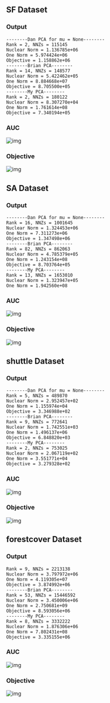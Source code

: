 ## SF Dataset

### Output
```
--------Dan PCA for mu = None--------
Rank = 2, NNZs = 115145
Nuclear Norm = 1.136785e+06
One Norm = 5.974424e+06
Objective = 1.158862e+06
--------Brian PCA--------
Rank = 14, NNZs = 148577
Nuclear Norm = 5.422462e+05
One Norm = 8.884668e+07
Objective = 8.705500e+05
--------My PCA--------
Rank = 2, NNZs = 180122
Nuclear Norm = 8.307270e+04
One Norm = 1.761614e+08
Objective = 7.340194e+05
```

### AUC
![img](SF/auc.png)

### Objective
![img](SF/obj.png)

## SA Dataset

### Output
```
--------Dan PCA for mu = None--------
Rank = 16, NNZs = 1001645
Nuclear Norm = 1.324453e+06
One Norm = 7.311273e+06
Objective = 1.347498e+06
--------Brian PCA--------
Rank = 82, NNZs = 862063
Nuclear Norm = 4.785379e+05
One Norm = 1.243154e+08
Objective = 8.703764e+05
--------My PCA--------
Rank = 13, NNZs = 1653010
Nuclear Norm = 1.323947e+05
One Norm = 1.942560e+08
```
### AUC
![img](SA/auc.png)

### Objective
![img](SA/obj.png)

## shuttle Dataset

### Output
```
--------Dan PCA for mu = None--------
Rank = 5, NNZs = 489870
Nuclear Norm = 2.952457e+02
One Norm = 1.155974e+04
Objective = 3.346988e+02
--------Brian PCA--------
Rank = 9, NNZs = 772641
Nuclear Norm = 1.742551e+03
One Norm = 1.496137e+06
Objective = 6.848820e+03
--------My PCA--------
Rank = 2, NNZs = 753025
Nuclear Norm = 2.067119e+02
One Norm = 3.551771e+04
Objective = 3.279328e+02
```
### AUC
![img](shuttle/auc.png)

### Objective
![img](shuttle/obj.png)

## forestcover Dataset
### Output
```
Rank = 9, NNZs = 2213138
Nuclear Norm = 3.797972e+06
One Norm = 4.119305e+07
Objective = 3.874992e+06
--------Brian PCA--------
Rank = 53, NNZs = 15446592
Nuclear Norm = 3.450006e+06
One Norm = 2.750681e+09
Objective = 8.593056e+06
--------My PCA--------
Rank = 8, NNZs = 3332222
Nuclear Norm = 1.876306e+06
One Norm = 7.802431e+08
Objective = 3.335155e+06
```

### AUC
![img](forestcover/auc.png)

### Objective
![img](forestcover/obj.png)